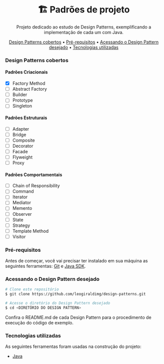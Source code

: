 <h1 align="center">🏗️ Padrões de projeto</h1>

<p align="center">Projeto dedicado ao estudo de Design Patterns, exemplificando a implementação de cada um com Java.</p>

<p align="center">
    <a href="#design-patterns-cobertos">Design Patterns cobertos</a> •
    <a href="#pre-requisitos">Pré-requisitos</a> •
    <a href="#acessando-design-pattern">Acessando o Design Pattern desejado</a> •
    <a href="#tecnologias-utilizadas">Tecnologias utilizadas</a>
</p>

<h3 id="design-patterns-cobertos">Design Patterns cobertos</h3>

#### Padrões Criacionais

- [x] Factory Method
- [ ] Abstract Factory
- [ ] Builder
- [ ] Prototype
- [ ] Singleton

#### Padrões Estruturais

- [ ] Adapter
- [ ] Bridge
- [ ] Composite
- [ ] Decorator
- [ ] Facade
- [ ] Flyweight
- [ ] Proxy

#### Padrões Comportamentais

- [ ] Chain of Responsibility
- [ ] Command
- [ ] Iterator
- [ ] Mediator
- [ ] Memento
- [ ] Observer
- [ ] State
- [ ] Strategy
- [ ] Template Method
- [ ] Visitor

<h3 id="pre-requisitos">Pré-requisitos</h3>

Antes de começar, você vai precisar ter instalado em sua máquina as seguintes ferramentas: [Git](https://git-scm.com/) e [Java SDK](https://www.oracle.com/java/technologies/downloads/).

<h3 id="acessando-design-pattern">Acessando o Design Pattern desejado</h3>

```bash
# Clone este repositório
$ git clone https://github.com/leogiraldimg/design-patterns.git

# Acesse o diretório do Design Pattern desejado
$ cd <DIRETÓRIO DO DESIGN PATTERN>
```

Confira o README.md de cada Design Pattern para o procedimento de execução do código de exemplo.

<h3 id="tecnologias-utilizadas">Tecnologias utilizadas</h3>

As seguintes ferramentas foram usadas na construção do projeto:

- [Java](https://www.java.com/en/)
